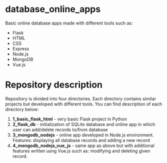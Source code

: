 # database_online_apps
 
Basic online database apps made with different tools such as:
* Flask
* HTML
* CSS
* Express
* Node.js
* MongoDB
* Vue.js

# Repository description
Repository is divided into four directories. Each directory contains similar projects but developed with different tools. You can find description of each directory below:

1. **1_basic_flask_html** - very basic Flask project in Python
1. **2_flask_db** - initialization of SQLite database and online app in which user can add/delete records to/from database
1. **3_mongodb_nodejs** - online app developed in Node.js environment. Features: displaying all database records and adding a new record
1. **4_mongodb_nodejs_vue_js** - same app as above but with additional features written usng Vue.js such as: modifying and deleting given record.
